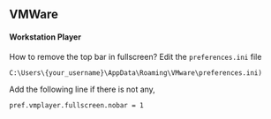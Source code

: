 VMWare
---


#### Workstation Player
How to remove the top bar in fullscreen? 
Edit the `preferences.ini` file
```
C:\Users\{your_username}\AppData\Roaming\VMware\preferences.ini)
```

Add the following line if there is not any, 
```
pref.vmplayer.fullscreen.nobar = 1
```
